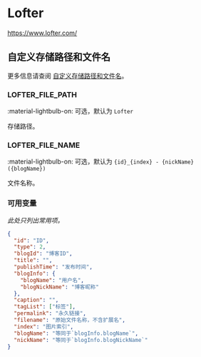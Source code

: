 # Lofter

<https://www.lofter.com/>

## 自定义存储路径和文件名

更多信息请查阅 [自定义存储路径和文件名](../#customizing-storage-path--file-name)。

### LOFTER_FILE_PATH

:material-lightbulb-on: 可选，默认为 `Lofter`

存储路径。

### LOFTER_FILE_NAME

:material-lightbulb-on: 可选，默认为 `{id}_{index} - {nickName}({blogName})`

文件名称。

### 可用变量

_此处只列出常用项。_

```json
{
  "id": "ID",
  "type": 2,
  "blogId": "博客ID",
  "title": "",
  "publishTime": "发布时间",
  "blogInfo": {
    "blogName": "用户名",
    "blogNickName": "博客昵称"
  },
  "caption": "",
  "tagList": ["标签"],
  "permalink": "永久链接",
  "filename": "原始文件名称，不含扩展名",
  "index": "图片索引",
  "blogName": "等同于`blogInfo.blogName`",
  "nickName": "等同于`blogInfo.blogNickName`"
}
```
